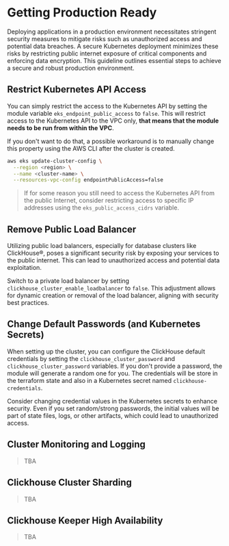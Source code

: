 # Getting Production Ready

Deploying applications in a production environment necessitates stringent security measures to mitigate risks such as unauthorized access and potential data breaches. A secure Kubernetes deployment minimizes these risks by restricting public internet exposure of critical components and enforcing data encryption. This guideline outlines essential steps to achieve a secure and robust production environment.

## Restrict Kubernetes API Access

You can simply restrict the access to the Kubernetes API by setting the module variable `eks_endpoint_public_access` to `false`.
This will restrict access to the Kubernetes API to the VPC only, **that means that the module needs to be run from within the VPC**.

If you don't want to do that, a possible workaround is to manually change this property using the AWS CLI after the cluster is created.

```sh
aws eks update-cluster-config \
  --region <region> \
  --name <cluster-name> \
  --resources-vpc-config endpointPublicAccess=false
```

> If for some reason you still need to access the Kubernetes API from the public Internet, consider restricting access to specific IP addresses using the `eks_public_access_cidrs` variable.

## Remove Public Load Balancer

Utilizing public load balancers, especially for database clusters like ClickHouse®, poses a significant security risk by exposing your services to the public internet. This can lead to unauthorized access and potential data exploitation.

Switch to a private load balancer by setting `clickhouse_cluster_enable_loadbalancer` to `false`. This adjustment allows for dynamic creation or removal of the load balancer, aligning with security best practices.

## Change Default Passwords (and Kubernetes Secrets)
When setting up the cluster, you can configure the ClickHouse default credentials by setting the `clickhouse_cluster_password` and `clickhouse_cluster_password` variables. If you don't provide a password, the module will generate a random one for you. The credentials will be store in the terraform state and also in a Kubernetes secret named `clickhouse-credentials`.

Consider changing credential values in the Kubernetes secrets to enhance security. Even if you set random/strong passwords, the initial values will be part of state files, logs, or other artifacts, which could lead to unauthorized access.

## Cluster Monitoring and Logging
> TBA

## Clickhouse Cluster Sharding
> TBA

## Clickhouse Keeper High Availability
> TBA


